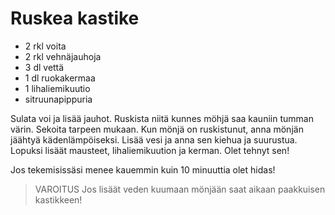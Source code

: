 Ruskea kastike
==============

+ 2 rkl voita
+ 2 rkl vehnäjauhoja
+ 3 dl vettä
+ 1 dl ruokakermaa
+ 1 lihaliemikuutio
+ sitruunapippuria

Sulata voi ja lisää jauhot. Ruskista niitä kunnes möhjä saa kauniin tumman värin. Sekoita tarpeen mukaan. Kun mönjä on ruskistunut, anna mönjän jäähtyä kädenlämpöiseksi. Lisää vesi ja anna sen kiehua ja suurustua. Lopuksi lisäät mausteet, lihaliemikuution ja kerman. Olet tehnyt sen!

Jos tekemisissäsi menee kauemmin kuin 10 minuuttia olet hidas!

> VAROITUS Jos lisäät veden kuumaan mönjään saat aikaan paakkuisen kastikkeen!
